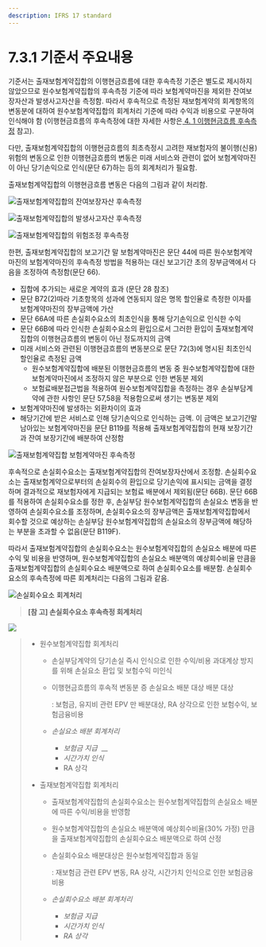 ```yaml
---
description: IFRS 17 standard
---
```


# 7.3.1 기준서 주요내용

기준서는 출재보험계약집합의 이행현금흐름에 대한 후속측정 기준은 별도로 제시하지 않았으므로 원수보험계약집합의 후속측정 기준에 따라 보험계약마진을 제외한 잔여보장자산과 발생사고자산을 측정함. 따라서 후속적으로 측정된 재보험계약의 회계항목의 변동분에 대하여 원수보험계약집합의 회계처리 기준에 따라 수익과 비용으로 구분하여 인식해야 함 (이행현금흐름의 후속측정에 대한 자세한 사항은[ 4. 1 이행현금흐름 후속측정](../../4./4.1./) 참고).

다만, 출재보험계약집합의 이행현금흐름의 최초측정시 고려한 재보험자의 불이행(신용)위험의 변동으로 인한 이행현금흐름의 변동은 미래 서비스와 관련이 없어 보험계약마진이 아닌 당기손익으로 인식(문단 67)하는 등의 회계처리가 필요함.  &#x20;

출재보험계약집합의 이행현금흐름 변동은 다음의 그림과 같이 처리함.&#x20;



![출재보험계약집합의 잔여보장자산 후속측정 ](../../.gitbook/assets/그림7-14.png)

![출재보험계약집합의 발생사고자산 후속측정](../../.gitbook/assets/그림7-15.png)

![출재보험계약집합의 위험조정 후속측정](../../.gitbook/assets/그림7-16.png)

한편, 출재보험계약집합의 보고기간 말 보험계약마진은 문단 44에 따른 원수보험계약마진의 보험계약마진의 후속측정 방법을 적용하는 대신 보고기간 초의 장부금액에서 다음을 조정하여 측정함(문단 66).

* 집합에 추가되는 새로운 계약의 효과 (문단 28 참조)
* 문단 B72(2)따라 기초항목의 성과에 연동되지 않은 명목 할인율로 측정한 이자를 보험계약마진의 장부금액에 가산
* 문단 66A에 따른 손실회수요소의 최초인식을 통해 당기손익으로 인식한 수익&#x20;
* 문단 66B에 따라 인식한 손실회수요소의 환입으로서 그러한 환입이 출재보험계약집합의 이행현금흐름의 변동이 아닌 정도까지의 금액&#x20;
* 미래 서비스와 관련된 이행현금흐름의 변동분으로 문단 72(3)에 명시된 최초인식 할인율로 측정된 금액
  * 원수보험계약집합에 배분된 이행현금흐름의 변동 중 원수보험계약집합에 대한 보험계약마진에서 조정하지 않은 부분으로 인한 변동분 제외&#x20;
  * 보험료배분접근법을 적용하여 원수보험계약집합을 측정하는 경우 손실부담계약에 관한 사항인 문단 57,58을 적용함으로써 생기는 변동분 제외&#x20;
* 보험계약마진에 발생하는 외환차이의 효과&#x20;
* 해당기간에 받은 서비스로 인해 당기손익으로 인식하는 금액. 이 금액은 보고기간말 남아있는 보험계약마진을 문단 B119를 적용해 출재보험계약집합의 현재 보장기간과 잔여 보장기간에 배분하여 산정함   &#x20;

![출재보험계약집합 보험계약마진 후속측정](<../../.gitbook/assets/재보험 CSM.png>)

후속적으로 손실회수요소는 출재보험계약집합의 잔여보장자산에서 조정함. 손실회수요소는 출재보험계약으로부터의 손실회수의 환입으로 당기손익에 표시되는 금액을 결정하며 결과적으로 재보험자에게 지급되는 보험료 배분에서 제외됨(문단 66B). 문단 66B를 적용하여 손실회수요소를 정한 후, 손실부담 원수보험계약집합의 손실요소 변동을 반영하여 손실회수요소를 조정하며, 손실회수요소의 장부금액은 출재보험계약집합에서 회수할 것으로 예상하는 손실부담 원수보험계약집합의 손실요소의 장부금액에 해당하는 부분을 초과할 수 없음(문단 B119F).&#x20;

따라서 출재보험계약집합의 손실회수요소는 원수보험계약집합의 손실요소 배분에 따른 수익 및 비용을 반영하며, 원수보험계약집합의 손실요소 배분액의 예상회수비율 만큼을 출재보험계약집합의 손실회수요소 배분액으로 하여 손실회수요소를 배분함. 손실회수요소의 후속측정에 따른 회계처리는 다음의 그림과 같음.&#x20;

![손실회수요소 회계처리](../../.gitbook/assets/그림7-17.png)

> **\[참 고] 손실회수요소 후속측정 회계처리**

![](../../.gitbook/assets/재보험2.png)

> * 원수보험계약집합 회계처리&#x20;
>   * 손실부담계약의 당기손실 즉시 인식으로 인한 수익/비용 과대계상 방지를 위해 손실요소 환입 및 보험수익 미인식&#x20;
>   *   이행현금흐름의 후속적 변동분 증 손실요소 배분 대상 배분 대상&#x20;
>
>       : 보험금, 유지비 관련 EPV 만 배분대상, RA 상각으로 인한 보험수익, 보험금융비용 &#x20;
>   * _손실요소 배분 회계처리_&#x20;
>     * _보험금 지급_     <img src="../../.gitbook/assets/ref7-6 1.png" alt="" data-size="original">  __ &#x20;
>     * _시간가치 인식_ <img src="../../.gitbook/assets/ref7-6 2.png" alt="" data-size="original">&#x20;
>     * RA 상각            <img src="../../.gitbook/assets/ref7-6 3.png" alt="" data-size="original">&#x20;
>
>
>
> * 출재보험계약집합 회계처리&#x20;
>   * 출재보험계약집합의 손실회수요소는 원수보험계약집합의 손실요소 배분에 따른 수익/비용을 반영함&#x20;
>   * 원수보험계약집합의 손실요소 배분액에 예상회수비율(30% 가정) 만큼을 출재보험계약집합의 손실회수요소 배분액으로 하여 산정&#x20;
>   *   손실회수요소 배분대상은 원수보험계약집합과 동일
>
>       : 재보험금 관련 EPV 변동, RA 상각, 시간가치 인식으로 인한 보험금융비용
>   * _손실회수요소 배분 회계처리_&#x20;
>     * _보험금 지급_     <img src="../../.gitbook/assets/ref7-6 4.png" alt="" data-size="original">&#x20;
>     * _시간가치 인식_ <img src="../../.gitbook/assets/ref7-6 5.png" alt="" data-size="original">&#x20;
>     * _RA 상각_            <img src="../../.gitbook/assets/ref7-6 6.png" alt="" data-size="original">&#x20;
